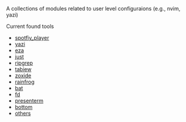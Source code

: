 A collections of modules related to user level configuraions (e.g., nvim, yazi)

Current found tools

- [spotfiy_player](https://github.com/aome510/spotify-player)
- [yazi](https://github.com/sxyazi/yazi)
- [eza](https://github.com/eza-community/eza)
- [just](https://github.com/casey/just)
- [ripgrep](https://github.com/BurntSushi/ripgrep)
- [tabiew](https://github.com/shshemi/tabiew)
- [zoxide](https://github.com/ajeetdsouza/zoxide)
- [rainfrog](https://github.com/achristmascarl/rainfrog)
- [bat](https://github.com/sharkdp/bat)
- [fd](https://github.com/sharkdp/fd)
- [presenterm](https://github.com/mfontanini/presenterm)
- [bottom](https://github.com/ClementTsang/bottom)
- [others](https://github.com/stars/tlmp59/lists/rust-utils)
